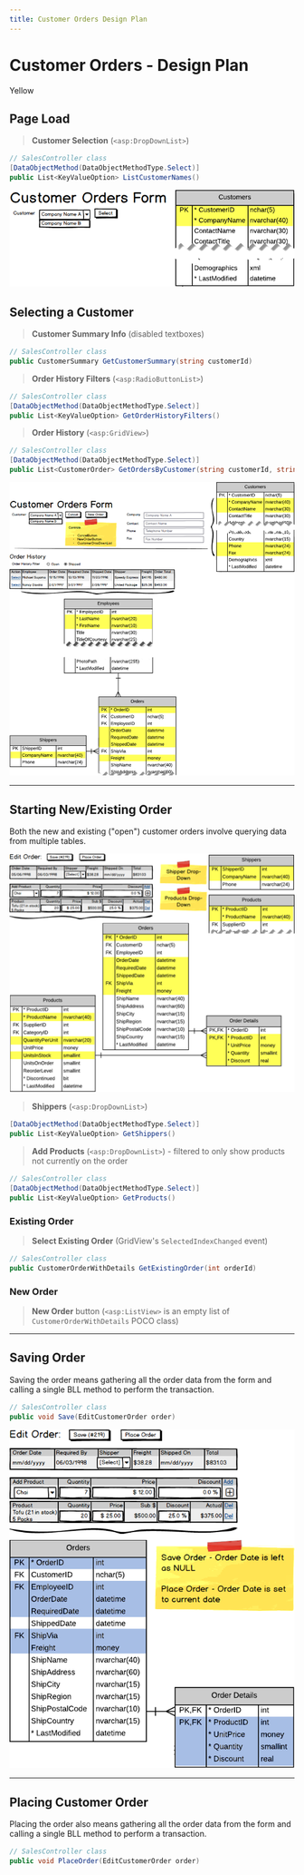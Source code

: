 ```yaml
---
title: Customer Orders Design Plan
---
```

# Customer Orders - Design Plan

Yellow 

## Page Load

> **Customer Selection** (`<asp:DropDownList>`)

```csharp
// SalesController class
[DataObjectMethod(DataObjectMethodType.Select)]
public List<KeyValueOption> ListCustomerNames()
```

![](./images/Query-First-Visit.png)


## Selecting a Customer

> **Customer Summary Info** (disabled textboxes)

```csharp
// SalesController class
public CustomerSummary GetCustomerSummary(string customerId)
```

> **Order History Filters** (`<asp:RadioButtonList>`)

```csharp
// SalesController class
[DataObjectMethod(DataObjectMethodType.Select)]
public List<KeyValueOption> GetOrderHistoryFilters()
```

> **Order History** (`<asp:GridView>`)

```csharp
// SalesController class
[DataObjectMethod(DataObjectMethodType.Select)]
public List<CustomerOrder> GetOrdersByCustomer(string customerId, string filter)
```

![](./images/Query-Selected-Company.png)

----

## Starting New/Existing Order

Both the new and existing ("open") customer orders involve querying data from multiple tables.

![](./images/Query-Open-Order.png)

> **Shippers** (`<asp:DropDownList>`)

```csharp
[DataObjectMethod(DataObjectMethodType.Select)]
public List<KeyValueOption> GetShippers()
```

> **Add Products** (`<asp:DropDownList>`) - filtered to only show products not currently on the order

```csharp
// SalesController class
[DataObjectMethod(DataObjectMethodType.Select)]
public List<KeyValueOption> GetProducts()
```

### Existing Order

> **Select Existing Order** (GridView's `SelectedIndexChanged` event)

```csharp
// SalesController class
public CustomerOrderWithDetails GetExistingOrder(int orderId)
```

### New Order

> **New Order** button (`<asp:ListView>` is an empty list of `CustomerOrderWithDetails` POCO class)


----

## Saving Order

Saving the order means gathering all the order data from the form and calling a single BLL method to perform the transaction.

```csharp
// SalesController class
public void Save(EditCustomerOrder order)
```

![](./images/Command-Save-Order.png)

----

## Placing Customer Order

Placing the order also means gathering all the order data from the form and calling a single BLL method to perform a transaction.

```csharp
// SalesController class
public void PlaceOrder(EditCustomerOrder order)
```
